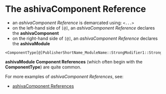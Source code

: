 # The ashivaComponent Reference

 - an *ashivaComponent Reference*  is demarcated using: `<...>`
 - on the left-hand side of `[@]`, an *ashivaComponent Reference* declares the **ashivaComponent**
 - on the right-hand side of `[@]`, an *ashivaComponent Reference* declares the **ashivaModule**

```
<ComponentType[@]PublisherShortName_ModuleName::StrongModifier1::StrongModifier2#LightMod1#LightMod2>
```

**ashivaModule Component References** (which often begin with the **ComponentType**) are quite common.

For more examples of *ashivaComponent References*, see:

 - [ashivaComponent References](https://github.com/RouninMedia/ashiva-Namespacing/blob/master/ashiva-component-reference/ashiva-component-references.md)
